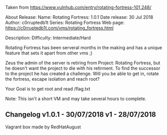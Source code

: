 Taken from https://www.vulnhub.com/entry/rotating-fortress-101,248/ 

About Release:
    Name: Rotating Fortress: 1.0.1
    Date release: 30 Jul 2018
    Author: c0rruptedb1t
    Series: Rotating Fortress
    Web page: https://c0rruptedb1t.com/vms/rotating_fortress.html

Description:
Difficulty: Intermediate/Hard

Rotating Fortress has been serveral months in the making and has a unique feature that sets it apart from other vms ;)

Zeus the admin of the server is retiring from Project: Rotating Fortress, but he doesn't want the project to die with his retirment. To find the successor to the project he has created a challenge. Will you be able to get in, rotate the fortress, escape isolation and reach root?

Your Goal is to get root and read /flag.txt

Note: This isn't a short VM and may take several hours to complete.
## Changelog v1.0.1 - 30/07/2018 v1 - 28/07/2018 

Vagrant box made by RedHatAugust
